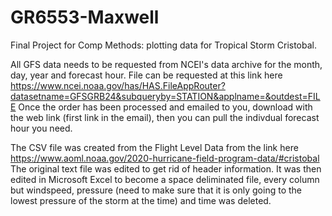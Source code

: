 # GR6553-Maxwell
Final Project for Comp Methods: plotting data for Tropical Storm Cristobal.

All GFS data needs to be requested from NCEI's data archive for the month, day, year and forecast hour.
File can be requested at this link here
https://www.ncei.noaa.gov/has/HAS.FileAppRouter?datasetname=GFSGRB24&subqueryby=STATION&applname=&outdest=FILE
Once the order has been processed and emailed to you, download with the web link (first link in the email), then you can pull the indivdual forecast hour you need.

The CSV file was created from the Flight Level Data from the link here https://www.aoml.noaa.gov/2020-hurricane-field-program-data/#cristobal
The original text file was edited to get rid of header information. It was then edited in Microsoft Excel to become a space deliminated file, every column but windspeed, pressure (need to make sure that it is only going to the lowest pressure of the storm at the time) and time was deleted.
